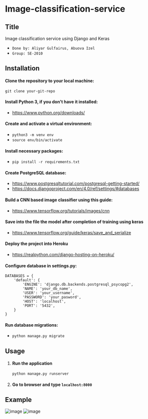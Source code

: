 # Image-classification-service
## Title
Image classification service using Django and Keras

* ``Done by: Aliyar Gulfairus, Abuova Izel``
* ``Group: SE-2010``

## Installation
#### Clone the repository to your local machine:
``git clone your-git-repo``  
#### Install Python 3, if you don't have it installed:
* https://www.python.org/downloads/
#### Create and activate a virtual environment:
* `python3 -m venv env`
* `source env/bin/activate`
#### Install necessary packages:
* `pip install -r requirements.txt`
#### Create PostgreSQL database:
* https://www.postgresqltutorial.com/postgresql-getting-started/
* https://docs.djangoproject.com/en/4.0/ref/settings/#databases
#### Build a CNN based image classifier using this guide:
* https://www.tensorflow.org/tutorials/images/cnn
#### Save into the file the model after completion of training using keras
* https://www.tensorflow.org/guide/keras/save_and_serialize
#### Deploy the project into Heroku
* https://realpython.com/django-hosting-on-heroku/
#### Configure database in settings.py:
```
DATABASES = {
    'default': {
        'ENGINE': 'django.db.backends.postgresql_psycopg2',
        'NAME': 'your_db_name',
        'USER': 'your_username',
        'PASSWORD': 'your_pasword',
        'HOST': 'localhost',
        'PORT': '5432',
    }
}
```
#### Run database migrations:
* `python manage.py migrate`
## Usage
1. #### Run the application
    `python manage.py runserver` 
2. #### Go to browser and type `localhost:8000`

## Example
![image](https://user-images.githubusercontent.com/80202702/156867414-730d6baa-948c-43ed-934b-7618fb1252c0.png)
![image](https://user-images.githubusercontent.com/80202702/156867428-d3f898e9-a1b8-4f93-b69b-5d25220be7de.png)
